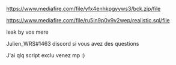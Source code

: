 
https://www.mediafire.com/file/yfx4enhkpgyyws3/bck.zip/file

https://www.mediafire.com/file/ru5in9p0v9v2wep/realistic.sql/file


leak by vos mere 


Julien_WRS#1463 discord si vous avez des questions

J'ai qlq script exclu venez mp :)
